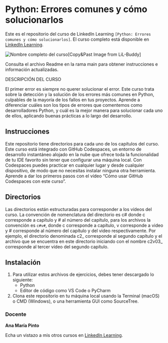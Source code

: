 # Python: Errores comunes y cómo solucionarlos

Este es el repositorio del curso de LinkedIn Learning `[Python: Errores comunes y cómo solucionarlos]`. El curso completo está disponible en [LinkedIn Learning][lil-course-url].

![Nombre completo del curso][lil-thumbnail-url][Copy&Past Image from LiL-Buddy] 

Consulta el archivo Readme en la rama main para obtener instrucciones e información actualizadas.

DESCRIPCIÓN DEL CURSO

El primer error es siempre no querer solucionar el error. Este curso trata sobre la detección y la solución de los errores más comunes en Python, culpables de la mayoría de los fallos en tus proyectos. Aprende a diferenciar cuáles son los tipos de errores que comentemos como desarrolladores Python, y cuál es la mejor manera para solucionar cada uno de ellos, aplicando buenas prácticas a lo largo del desarrollo.

## Instrucciones
Este repositorio tiene directorios para cada uno de los capítulos del curso.
Este curso está integrado con GitHub Codespaces, un entorno de desarrollo instantáneo alojado en la nube que ofrece toda la funcionalidad de tu IDE favorito sin tener que configurar una máquina local. Con Codespaces puedes practicar en cualquier lugar y desde cualquier dispositivo, de modo que no necesitas instalar ninguna otra herramienta. Aprende a dar los primeros pasos con el vídeo “Cómo usar GitHub Codespaces con este curso”. 

## Directorios
Las directorios están estructuradas para corresponder a los vídeos del curso. La convención de nomenclatura del directorio es c# donde c corresponde a capítulo y # al número del capítulo, para los archivos la convención es `c#v#`, donde c corresponde a capítulo, v corresponde a video y # corresponde al número del capítulo y del video respectivamente. Por ejemplo, el directorio denominada c2_ corresponde al segundo capítulo y el archivo que se encuentra en este directorio iniciando con el nombre c2v03_ corresponde al tercer vídeo del segundo capítulo.

## Instalación
1. Para utilizar estos archivos de ejercicios, debes tener descargado lo siguiente:
	- Python
	- Editor de código como VS Code o PyCharm
2. Clona este repositorio en tu máquina local usando la Terminal (macOS) o CMD (Windows), o una herramienta GUI como SourceTree.

### Docente

**Ana María Pinto**

Echa un vistazo a mis otros cursos en [LinkedIn Learning](https://www.linkedin.com/learning/instructors/ana-maria-pinto).

[0]: # (Replace these placeholder URLs with actual course URLs)
[lil-course-url]: https://www.linkedin.com/learning/building-a-graphql-project-with-react-js
[lil-thumbnail-url]: https://cdn.lynda.com/course/2875095/2875095-1615224395432-16x9.jpg

